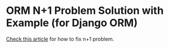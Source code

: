 # ORM N+1 Problem Solution with Example (for Django ORM)
 [Check this article](https://www.sezerbozkir.com/2022/02/ormlerde-n1-problemi-nedir-djangoda-nasil-cozulur/) for how to fix n+1 problem.